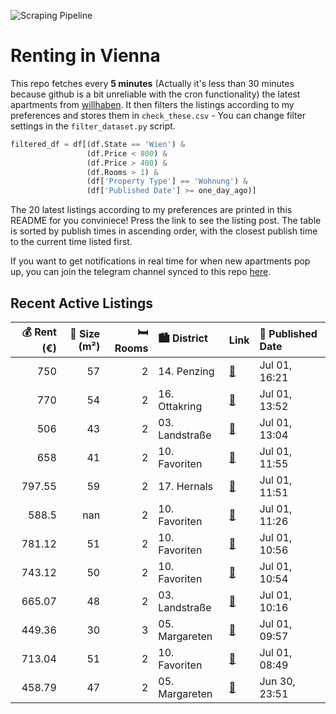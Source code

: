 ![Scraping Pipeline](https://github.com/AthomsG/renting-in-vienna/actions/workflows/run_pipeline.yml/badge.svg)


# Renting in Vienna

This repo fetches every **5 minutes** (Actually it's less than 30 minutes because github is a bit unreliable with the cron functionality) the latest apartments from [willhaben](https://www.willhaben.at/).
It then filters the listings according to my preferences and stores them in `check_these.csv` - You can change filter settings in the `filter_dataset.py` script.

```python
filtered_df = df[(df.State == 'Wien') & 
                 (df.Price < 800) &
                 (df.Price > 400) &
                 (df.Rooms > 1) &
                 (df['Property Type'] == 'Wohnung') &
                 (df['Published Date'] >= one_day_ago)]
```

The 20 latest listings according to my preferences are printed in this README for you conviniece! Press the link to see the listing post.
The table is sorted by publish times in ascending order, with the closest publish time to the current time listed first.

If you want to get notifications in real time for when new apartments pop up, you can join the telegram channel synced to this repo [here](https://t.me/+1HPAYOf5BSsyNTlk).

## Recent Active Listings

|   💰 Rent (€) |   📏 Size (m²) |   🛏️ Rooms | 🏙️ District    | Link                                                                                                                                                                                                      | 📅 Published Date   |
|-------------:|--------------:|-----------:|:---------------|:----------------------------------------------------------------------------------------------------------------------------------------------------------------------------------------------------------|:-------------------|
|       750    |            57 |          2 | 14. Penzing    | [🔗](https://www.willhaben.at/iad/immobilien/d/mietwohnungen/wien/wien-1140-penzing/sonnige-wohnung-mit-gr%C3%BCnblick-1763965927/)                                                                        | Jul 01, 16:21      |
|       770    |            54 |          2 | 16. Ottakring  | [🔗](https://www.willhaben.at/iad/immobilien/d/mietwohnungen/wien/wien-1160-ottakring/helle-2-zimmerwohnung-in-sehr-guter-lage---provisionsfrei-182188908/)                                                | Jul 01, 13:52      |
|       506    |            43 |          2 | 03. Landstraße | [🔗](https://www.willhaben.at/iad/immobilien/d/mietwohnungen/wien/wien-1030-landstra%C3%9Fe/%28reserviert%29-gemeindewohnung-im-3.-bezirk-mit-vormerkschein-1067587977/)                                   | Jul 01, 13:04      |
|       658    |            41 |          2 | 10. Favoriten  | [🔗](https://www.willhaben.at/iad/immobilien/d/mietwohnungen/wien/wien-1100-favoriten/u1-reumannplatz-ruhelage-1465529337/)                                                                                | Jul 01, 11:55      |
|       797.55 |            59 |          2 | 17. Hernals    | [🔗](https://www.willhaben.at/iad/immobilien/d/mietwohnungen/wien/wien-1170-hernals/studentenwohnung:-sch%C3%B6ne-2-zimmer-wohnung-mit-separater-k%C3%BCche-805813819/)                                    | Jul 01, 11:51      |
|       588.5  |           nan |          2 | 10. Favoriten  | [🔗](https://www.willhaben.at/iad/immobilien/d/mietwohnungen/wien/wien-1100-favoriten/modernes-wohn--und-gesch%C3%A4ftshaus-1113050000/)                                                                   | Jul 01, 11:26      |
|       781.12 |            51 |          2 | 10. Favoriten  | [🔗](https://www.willhaben.at/iad/immobilien/d/mietwohnungen/wien/wien-1100-favoriten/mi%28e%29tten-in-oberlaa:-erstklassige-2-zimmer-wohnung-mit-balkon-in-1100-wien-unbefristet-zu-mieten-2048175240/)   | Jul 01, 10:56      |
|       743.12 |            50 |          2 | 10. Favoriten  | [🔗](https://www.willhaben.at/iad/immobilien/d/mietwohnungen/wien/wien-1100-favoriten/mi%28e%29tten-in-oberlaa:-unbefristete-2-zimmer-wohnung-mit-balkon-in-1100-wien-zu-mieten-1738186178/)               | Jul 01, 10:54      |
|       665.07 |            48 |          2 | 03. Landstraße | [🔗](https://www.willhaben.at/iad/immobilien/d/mietwohnungen/wien/wien-1030-landstra%C3%9Fe/%2A%2A-garconniere-%2A%2A-f%C3%BCr-singles-im-fasanviertel-1273563877/)                                        | Jul 01, 10:16      |
|       449.36 |            30 |          3 | 05. Margareten | [🔗](https://www.willhaben.at/iad/immobilien/d/mietwohnungen/wien/wien-1050-margareten/lager/atelier-zur-miete-in-1050-wien---ehemalige-wohnung-nahe-pilgramgasse-1798271816/)                             | Jul 01, 09:57      |
|       713.04 |            51 |          2 | 10. Favoriten  | [🔗](https://www.willhaben.at/iad/immobilien/d/mietwohnungen/wien/wien-1100-favoriten/mi%28e%29tten-in-oberlaa:-gro%C3%9Fartige-2-zimmer-wohnung-mit-balkon-in-1100-wien-unbefristet-zu-mieten-809837974/) | Jul 01, 08:49      |
|       458.79 |            47 |          2 | 05. Margareten | [🔗](https://www.willhaben.at/iad/immobilien/d/mietwohnungen/wien/wien-1050-margareten/gemeindebauwohnung-per-direktvergabe-vmd:-30.06.25-1490919102/)                                                     | Jun 30, 23:51      |
